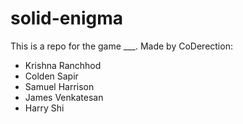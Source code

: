 # solid-enigma
This is a repo for the game ___.
Made by CoDerection:
- Krishna Ranchhod
- Colden Sapir
- Samuel Harrison
- James Venkatesan
- Harry Shi
